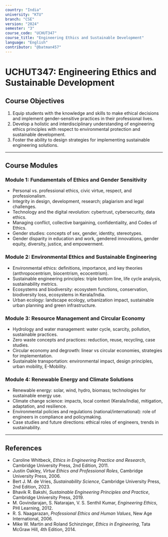 ```yaml
---
country: "India"
university: "KTU"
branch: "CSE"
version: "2024"
semester: "3"
course_code: "UCHUT347"
course_title: "Engineering Ethics and Sustainable Development"
language: "English"
contributor: "@batman457"
---
```


# UCHUT347: Engineering Ethics and Sustainable Development

## Course Objectives
1. Equip students with the knowledge and skills to make ethical decisions and implement gender-sensitive practices in their professional lives.  
2. Develop a holistic and interdisciplinary understanding of engineering ethics principles with respect to environmental protection and sustainable development.  
3. Foster the ability to design strategies for implementing sustainable engineering solutions.

---

## Course Modules

### Module 1: Fundamentals of Ethics and Gender Sensitivity
- Personal vs. professional ethics, civic virtue, respect, and professionalism.
- Integrity in design, development, research; plagiarism and legal challenges.
- Technology and the digital revolution: cybertrust, cybersecurity, data ethics.
- Managing conflict, collective bargaining, confidentiality, and Codes of Ethics.
- Gender studies: concepts of sex, gender, identity, stereotypes.
- Gender disparity in education and work, gendered innovations, gender equity, diversity, justice, and empowerment.

### Module 2: Environmental Ethics and Sustainable Engineering
- Environmental ethics: definitions, importance, and key theories (anthropocentrism, biocentrism, ecocentrism).
- Sustainable engineering principles: triple bottom line, life cycle analysis, sustainability metrics.
- Ecosystems and biodiversity: ecosystem functions, conservation, biodiversity loss, ecosystems in Kerala/India.
- Urban ecology: landscape ecology, urbanization impact, sustainable urban planning and green infrastructure.

### Module 3: Resource Management and Circular Economy
- Hydrology and water management: water cycle, scarcity, pollution, sustainable practices.
- Zero waste concepts and practices: reduction, reuse, recycling, case studies.
- Circular economy and degrowth: linear vs circular economies, strategies for implementation.
- Sustainable transportation: environmental impact, design principles, urban mobility, E-Mobility.

### Module 4: Renewable Energy and Climate Solutions
- Renewable energy: solar, wind, hydro, biomass; technologies for sustainable energy use.
- Climate change science: impacts, local context (Kerala/India), mitigation, adaptation, and resilience.
- Environmental policies and regulations (national/international): role of engineers in compliance and policymaking.
- Case studies and future directions: ethical roles of engineers, trends in sustainability.

---

## References
- Caroline Whitbeck, *Ethics in Engineering Practice and Research*, Cambridge University Press, 2nd Edition, 2011.  
- Justin Oakley, *Virtue Ethics and Professional Roles*, Cambridge University Press, 2006.  
- Bert J. M. de Vries, *Sustainability Science*, Cambridge University Press, 2nd Edition, 2023.  
- Bhavik R. Bakshi, *Sustainable Engineering Principles and Practice*, Cambridge University Press, 2019.  
- M. Govindarajan, S. Natarajan, V. S. Senthil Kumar, *Engineering Ethics*, PHI Learning, 2012.  
- R. S. Naagarazan, *Professional Ethics and Human Values*, New Age International, 2006.  
- Mike W. Martin and Roland Schinzinger, *Ethics in Engineering*, Tata McGraw Hill, 4th Edition, 2014.
